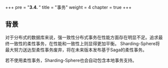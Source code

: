 +++
pre = "<b>3.4. </b>"
title = "事务"
weight = 4
chapter = true
+++

## 背景

对于分布式的数据库来说，强一致性分布式事务在性能方面存在明显不足。追求最终一致性的柔性事务，在性能和一致性上则显得更加平衡。
Sharding-Sphere将最大努力送达型柔性事务废弃，将在未来版本发布基于Saga的柔性事务。

若不使用柔性事务，Sharding-Sphere也会自动包含本地事务支持。
